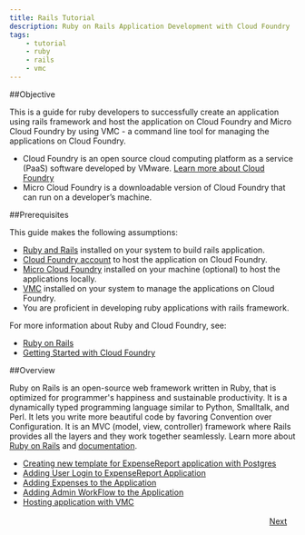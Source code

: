 ```yaml
---
title: Rails Tutorial
description: Ruby on Rails Application Development with Cloud Foundry
tags:
    - tutorial
    - ruby
    - rails
    - vmc
---
```


##Objective

This is a guide for ruby developers to successfully create an application using rails framework and host the application on Cloud Foundry and Micro Cloud Foundry by using VMC - a command line tool for managing the applications on Cloud Foundry.

+ Cloud Foundry is an open source cloud computing platform as a service (PaaS) software developed by VMware. [Learn more about Cloud Foundry](http://www.cloudfoundry.com/about)
+ Micro Cloud Foundry is a downloadable version of Cloud Foundry that can run on a developer’s machine.


##Prerequisites

This guide makes the following assumptions:

+ [Ruby and Rails](frameworks/ruby/installing-ruby.html) installed on your system to build rails application.
+ [Cloud Foundry account](https://my.cloudfoundry.com/signup) to host the application on Cloud Foundry.
+ [Micro Cloud Foundry](/infrastructure/micro/installing-mcf.html) installed on your machine (optional) to host the applications locally.
+ [VMC](/tools/vmc/installing-vmc.html) installed on your system to manage the applications on Cloud Foundry.
+ You are proficient in developing ruby applications with rails framework.

For more information about Ruby and Cloud Foundry, see:

+  [Ruby on Rails](http://rubyonrails.org/)
+  [Getting Started with Cloud Foundry](/getting-started.html)

##Overview

Ruby on Rails is an open-source web framework written in Ruby, that is optimized for programmer's happiness and sustainable productivity. It is a dynamically typed programming language similar to Python, Smalltalk, and Perl. It lets you write more beautiful code by favoring Convention over Configuration. It is an MVC (model, view, controller) framework where Rails provides all the layers and they work together seamlessly. Learn more about [Ruby on Rails](http://rubyonrails.org/) and [documentation](http://guides.rubyonrails.org/).

+ [Creating new template for ExpenseReport application with Postgres](/frameworks/ruby/rails-tutorial/rails-new-template-with-postgres.html)
+ [Adding User Login to ExpenseReport Application](/frameworks/ruby/rails-tutorial/rails-user-login.html)
+ [Adding Expenses to the Application](/frameworks/ruby/rails-tutorial/rails-expense-user-flow.html)
+ [Adding Admin WorkFlow to the Application](/frameworks/ruby/rails-tutorial/rails-expense-admin-flow.html)
+ [Hosting application with VMC](/frameworks/ruby/rails-tutorial/rails-hosting-application-with-vmc.html)

<a class="button-plain" style="padding: 3px 15px; float: right" href="/frameworks/ruby/rails-tutorial/rails-new-template-with-postgres.html">Next</a>

